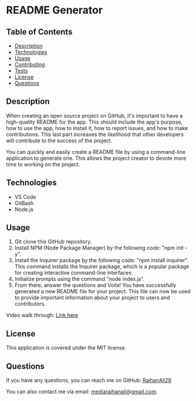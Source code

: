 # README Generator

## Table of Contents
* [Description](#description)
* [Technologies](#technologies)
* [Usage](#usage)
* [Contributing](#contributing)
* [Tests](#tests)
* [License](#license)
* [Questions](#questions)

## Description
When creating an open source project on GitHub, it's important to have a high-quality README for the app. This should include the app's purpose, how to use the app, how to install it, how to report issues, and how to make contributions. This last part increases the likelihood that other developers will contribute to the success of the project.

You can quickly and easily create a README file by using a command-line application to generate one. This allows the project creator to devote more time to working on the project.

## Technologies
* VS Code
* GitBash
* Node.js

## Usage
1. Git clone this GitHub repository.
2. Install NPM (Node Package Manager) by the following code: "npm init -y".
3. Install the Inquirer package by the following code: "npm install inquirer". This command installs the Inquirer package, which is a popular package for creating interactive command-line interfaces.
4. Initialize prompts using the command "node index.js".
5. From there, answer the questions and Voila! You have successfully generated a new README file for your project. This file can now be used to provide important information about your project to users and contributors. 

Video walk through: [Link here](https://watch.screencastify.com/v/FTlxT8rH3oYFTWJM5m1Z) 

## License
This application is covered under the MIT license. 

## Questions
If you have any questions, you can reach me on GitHub: [RaihanAli29](https://github.com/RaihanAli29)

You can also contact me via email: mediaraihanali@gmail.com.
